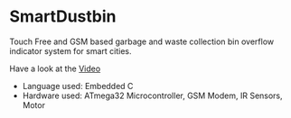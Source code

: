 # SmartDustbin
Touch Free and GSM based garbage and waste collection bin overflow indicator system for smart cities.

Have a look at the [Video](https://drive.google.com/open?id=0B2sAsE4hQ8n7NW9xYUFGN2pUdWs)

- Language used: Embedded C
- Hardware used: ATmega32 Microcontroller, GSM Modem, IR Sensors, Motor
